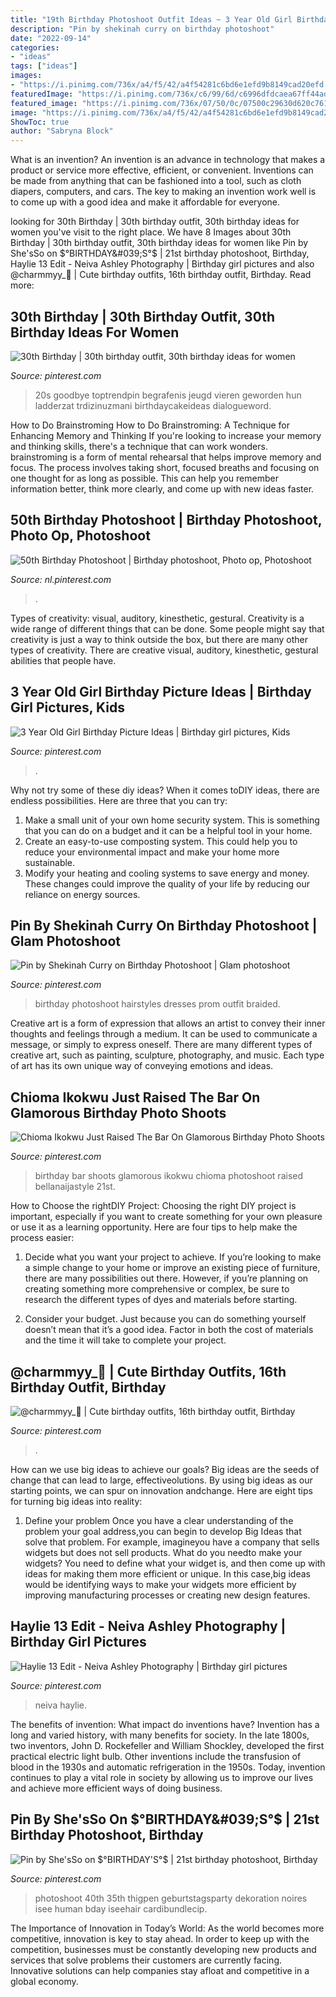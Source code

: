 ```yaml
---
title: "19th Birthday Photoshoot Outfit Ideas ~ 3 Year Old Girl Birthday Picture Ideas"
description: "Pin by shekinah curry on birthday photoshoot"
date: "2022-09-14"
categories:
- "ideas"
tags: ["ideas"]
images:
- "https://i.pinimg.com/736x/a4/f5/42/a4f54281c6bd6e1efd9b8149cad20efd.jpg"
featuredImage: "https://i.pinimg.com/736x/c6/99/6d/c6996dfdcaea67ff44ad80a294b38c54.jpg"
featured_image: "https://i.pinimg.com/736x/07/50/0c/07500c29630d620c761f8d710889e3c4.jpg"
image: "https://i.pinimg.com/736x/a4/f5/42/a4f54281c6bd6e1efd9b8149cad20efd.jpg"
ShowToc: true
author: "Sabryna Block"
---
```



What is an invention?
An invention is an advance in technology that makes a product or service more effective, efficient, or convenient. Inventions can be made from anything that can be fashioned into a tool, such as cloth diapers, computers, and cars. The key to making an invention work well is to come up with a good idea and make it affordable for everyone.

	

		
looking for 30th Birthday | 30th birthday outfit, 30th birthday ideas for women you've visit to the right place. We have 8 Images about 30th Birthday | 30th birthday outfit, 30th birthday ideas for women like Pin by She&#039;sSo on $°BIRTHDAY&#039;S°$ | 21st birthday photoshoot, Birthday, Haylie 13 Edit - Neiva Ashley Photography | Birthday girl pictures and also @charmmyy_🧃 | Cute birthday outfits, 16th birthday outfit, Birthday. Read more:
		
    
## 30th Birthday | 30th Birthday Outfit, 30th Birthday Ideas For Women

<img loading=lazy src="https://i.pinimg.com/736x/b6/93/99/b6939921abfe9d77e9c3b4772d88c8d1.jpg" onerror="this.onerror=null;this.src='https://tse2.mm.bing.net/th?id=OIP.R15IILNFMdPDh28HvwZDOAHaLt&amp;pid=15.1';" alt="30th Birthday | 30th birthday outfit, 30th birthday ideas for women">

_Source: pinterest.com_

>20s goodbye toptrendpin begrafenis jeugd vieren geworden hun ladderzat trdizinuzmani birthdaycakeideas dialogueword. 

	

How to Do Brainstroming
How to Do Brainstroming: A Technique for Enhancing Memory and Thinking
If you're looking to increase your memory and thinking skills, there's a technique that can work wonders. brainstroming is a form of mental rehearsal that helps improve memory and focus. The process involves taking short, focused breaths and focusing on one thought for as long as possible. This can help you remember information better, think more clearly, and come up with new ideas faster.

    
## 50th Birthday Photoshoot | Birthday Photoshoot, Photo Op, Photoshoot

<img loading=lazy src="https://i.pinimg.com/736x/a4/f5/42/a4f54281c6bd6e1efd9b8149cad20efd.jpg" onerror="this.onerror=null;this.src='https://tse1.mm.bing.net/th?id=OIP.Frze2XgnNi1eE0Ij6KZ0vwHaFj&amp;pid=15.1';" alt="50th Birthday Photoshoot | Birthday photoshoot, Photo op, Photoshoot">

_Source: nl.pinterest.com_

>. 

	

Types of creativity: visual, auditory, kinesthetic, gestural.
Creativity is a wide range of different things that can be done. Some people might say that creativity is just a way to think outside the box, but there are many other types of creativity. There are creative visual, auditory, kinesthetic, gestural abilities that people have.

    
## 3 Year Old Girl Birthday Picture Ideas | Birthday Girl Pictures, Kids

<img loading=lazy src="https://i.pinimg.com/736x/1b/38/9a/1b389ad5e134d5c9575b718e2e39fc9b.jpg" onerror="this.onerror=null;this.src='https://tse4.mm.bing.net/th?id=OIP.Kklc3DuM3dfu9JioDJ4s2QHaLH&amp;pid=15.1';" alt="3 Year Old Girl Birthday Picture Ideas | Birthday girl pictures, Kids">

_Source: pinterest.com_

>. 

	

Why not try some of these diy ideas?
When it comes toDIY ideas, there are endless possibilities. Here are three that you can try: 
1) Make a small unit of your own home security system. This is something that you can do on a budget and it can be a helpful tool in your home.
2) Create an easy-to-use composting system. This could help you to reduce your environmental impact and make your home more sustainable.
3) Modify your heating and cooling systems to save energy and money. These changes could improve the quality of your life by reducing our reliance on energy sources.

    
## Pin By Shekinah Curry On Birthday Photoshoot | Glam Photoshoot

<img loading=lazy src="https://i.pinimg.com/736x/10/30/2d/10302d27b9fcc3934fd7bce39310572c.jpg" onerror="this.onerror=null;this.src='https://tse3.mm.bing.net/th?id=OIP.FkW_6_FFeuoUDRAp-yDtRgHaLH&amp;pid=15.1';" alt="Pin by Shekinah Curry on Birthday Photoshoot | Glam photoshoot">

_Source: pinterest.com_

>birthday photoshoot hairstyles dresses prom outfit braided. 

	

Creative art is a form of expression that allows an artist to convey their inner thoughts and feelings through a medium. It can be used to communicate a message, or simply to express oneself. There are many different types of creative art, such as painting, sculpture, photography, and music. Each type of art has its own unique way of conveying emotions and ideas.

    
## Chioma Ikokwu Just Raised The Bar On Glamorous Birthday Photo Shoots

<img loading=lazy src="https://i.pinimg.com/736x/c6/99/6d/c6996dfdcaea67ff44ad80a294b38c54.jpg" onerror="this.onerror=null;this.src='https://tse2.mm.bing.net/th?id=OIP.ol6Ms1EfmWTXM-fRw9yszAHaIq&amp;pid=15.1';" alt="Chioma Ikokwu Just Raised The Bar On Glamorous Birthday Photo Shoots">

_Source: pinterest.com_

>birthday bar shoots glamorous ikokwu chioma photoshoot raised bellanaijastyle 21st. 

	

How to Choose the rightDIY Project:
Choosing the right DIY project is important, especially if you want to create something for your own pleasure or use it as a learning opportunity. Here are four tips to help make the process easier:
1. Decide what you want your project to achieve. If you’re looking to make a simple change to your home or improve an existing piece of furniture, there are many possibilities out there. However, if you’re planning on creating something more comprehensive or complex, be sure to research the different types of dyes and materials before starting.

2. Consider your budget. Just because you can do something yourself doesn’t mean that it’s a good idea. Factor in both the cost of materials and the time it will take to complete your project.

    
## @charmmyy_🧃 | Cute Birthday Outfits, 16th Birthday Outfit, Birthday

<img loading=lazy src="https://i.pinimg.com/originals/b3/be/e6/b3bee632aa5a577c70f3bb23fc509d0b.jpg" onerror="this.onerror=null;this.src='https://tse3.mm.bing.net/th?id=OIP.t044a3kcD1pLOWqpbgVtQwHaJ4&amp;pid=15.1';" alt="@charmmyy_🧃 | Cute birthday outfits, 16th birthday outfit, Birthday">

_Source: pinterest.com_

>. 

	

How can we use big ideas to achieve our goals?
Big ideas are the seeds of change that can lead to large, effectiveolutions. By using big ideas as our starting points, we can spur on innovation andchange. Here are eight tips for turning big ideas into reality:
1. Define your problem
Once you have a clear understanding of the problem your goal address,you can begin to develop Big Ideas that solve that problem. For example, imagineyou have a company that sells widgets but does not sell products. What do you needto make your widgets? You need to define what your widget is, and then come up with ideas for making them more efficient or unique. In this case,big ideas would be identifying ways to make your widgets more efficient by improving manufacturing processes or creating new design features.


    
## Haylie 13 Edit - Neiva Ashley Photography | Birthday Girl Pictures

<img loading=lazy src="https://i.pinimg.com/736x/07/50/0c/07500c29630d620c761f8d710889e3c4.jpg" onerror="this.onerror=null;this.src='https://tse1.mm.bing.net/th?id=OIP.posOAb589obkwlZXn2_hugAAAA&amp;pid=15.1';" alt="Haylie 13 Edit - Neiva Ashley Photography | Birthday girl pictures">

_Source: pinterest.com_

>neiva haylie. 

	

The benefits of invention: What impact do inventions have?
Invention has a long and varied history, with many benefits for society. In the late 1800s, two inventors, John D. Rockefeller and William Shockley, developed the first practical electric light bulb. Other inventions include the transfusion of blood in the 1930s and automatic refrigeration in the 1950s. Today, invention continues to play a vital role in society by allowing us to improve our lives and achieve more efficient ways of doing business.

    
## Pin By She&#039;sSo On $°BIRTHDAY&#039;S°$ | 21st Birthday Photoshoot, Birthday

<img loading=lazy src="https://i.pinimg.com/736x/d1/b6/e3/d1b6e37f1887d9dfd06cf4acb290c950.jpg" onerror="this.onerror=null;this.src='https://tse4.mm.bing.net/th?id=OIP.KQE8YqlEMZr6BB4PhhY6gAHaLG&amp;pid=15.1';" alt="Pin by She&#039;sSo on $°BIRTHDAY&#039;S°$ | 21st birthday photoshoot, Birthday">

_Source: pinterest.com_

>photoshoot 40th 35th thigpen geburtstagsparty dekoration noires isee human bday iseehair cardibundlecip. 

	

The Importance of Innovation in Today’s World:
As the world becomes more competitive, innovation is key to stay ahead. In order to keep up with the competition, businesses must be constantly developing new products and services that solve problems their customers are currently facing. Innovative solutions can help companies stay afloat and competitive in a global economy.

